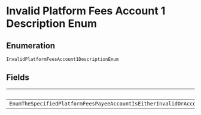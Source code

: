 
# Invalid Platform Fees Account 1 Description Enum

## Enumeration

`InvalidPlatformFeesAccount1DescriptionEnum`

## Fields

| Name |
|  --- |
| `EnumTheSpecifiedPlatformFeesPayeeAccountIsEitherInvalidOrAccountSetupIsIncompletePleaseWorkWithYourPayPalAccountManagerToEnableThisOptionForYourAccount` |

